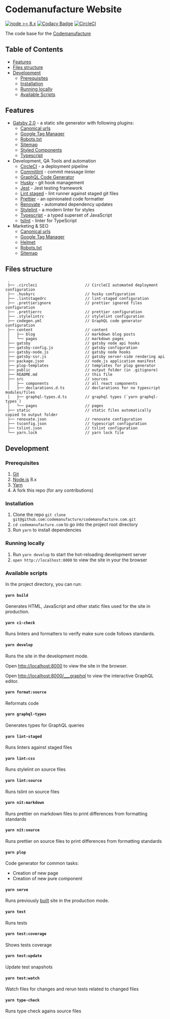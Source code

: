 # Codemanufacture Website

[![node >= 8.x](https://img.shields.io/badge/node-%3E%3D%208.x-brightgreen.svg?style=flat-square)](https://nodejs.org/)
[![Codacy Badge](https://api.codacy.com/project/badge/Grade/c767699be8c84f3291e3cecb526a92d1)](https://www.codacy.com/app/Codemanufacture/codemanufacture.com?utm_source=github.com&utm_medium=referral&utm_content=codemanufacture/codemanufacture.com&utm_campaign=Badge_Grade)
[![CircleCI](https://circleci.com/gh/codemanufacture/codemanufacture.com.svg?style=svg)](https://circleci.com/gh/codemanufacture/codemanufacture.com)

The code base for the [Codemanufacture](https://codemanufacture.com/)

## Table of Contents

- [Features](#features)
- [Files structure](#files-structure)
- [Development](#development)
  - [Prerequisites](#prerequisites)
  - [Installation](#installation)
  - [Running locally](#running-locally)
  - [Available Scripts](#available-scripts)

## Features

- [Gatsby 2.0](https://www.gatsbyjs.org/) - a static site generator with following plugins:
  - [Canonical urls](https://www.gatsbyjs.org/packages/gatsby-plugin-canonical-urls)
  - [Google Tag Manager](https://www.gatsbyjs.org/packages/gatsby-plugin-google-tagmanager)
  - [Robots.txt](https://www.gatsbyjs.org/packages/gatsby-plugin-robots-txt)
  - [Sitemap](https://www.gatsbyjs.org/packages/gatsby-plugin-sitemap)
  - [Styled Components](https://www.gatsbyjs.org/packages/gatsby-plugin-styled-components/)
  - [Typescript](https://www.gatsbyjs.org/packages/gatsby-plugin-typescript)
- Development, QA Tools and automation
  - [CircleCI](https://circleci.com/) - a deployment pipeline
  - [Commitlint](https://marionebl.github.io/commitlint) - commit message linter
  - [GraphQL Code Generator](https://graphql-code-generator.com/)
  - [Husky](https://github.com/typicode/husky) - git hook management
  - [Jest](https://jestjs.io/) - Jest testing framework
  - [Lint staged](https://github.com/okonet/lint-staged) - lint runner against staged git files
  - [Prettier](https://prettier.io/) - an opinionated code formatter
  - [Renovate](https://renovatebot.com/) - automated dependency updates
  - [Stylelint](https://stylelint.io/) - a modern linter for styles
  - [Typescript](https://www.typescriptlang.org/) - a typed superset of JavaScript
  - [tslint](https://palantir.github.io/tslint/) - linter for TypeScript
- Marketing & SEO
  - [Canonical urls](https://support.google.com/webmasters/answer/139066?hl=en)
  - [Google Tag Manager](https://support.google.com/tagmanager/answer/6102821?hl=en)
  - [Helmet](https://github.com/nfl/react-helmet)
  - [Robots.txt](https://moz.com/learn/seo/robotstxt)
  - [Sitemap](https://www.sitemaps.org/protocol.html)

## Files structure

     .
     ├── .circleci                     // CircleCI automated deployment configuration
     ├── .huskyrc                      // husky configuration
     ├── .lintstagedrc                 // lint-staged configuration
     ├── .prettierignore               // prettier ignored files configuration
     ├── .prettierrc                   // prettier configuration
     ├── .stylelintrc                  // stylelint configuration
     ├── codegen.yml                   // GraphQL code generator configuration
     ├── content                       // content
     │   ├── blog                      // markdown blog posts
     │   └── pages                     // markdown pages
     ├── gatsby                        // gatsby node api hooks
     ├── gatsby-config.js              // gatsby configuration
     ├── gatsby-node.js                // gatsby node hooks
     ├── gatsby-ssr.js                 // gatsby server-side rendering api
     ├── package.json                  // node.js application manifest
     ├── plop-templates                // templates for plop generator
     ├── public                        // output folder (in .gitignore)
     ├── README.md                     // this file
     ├── src                           // sources
     │   ├── components                // all react components
     │   ├── declarations.d.ts         // declarations for no typescript modules/files
     │   ├── graphql-types.d.ts        // graphql types (`yarn graphql-types`)
     │   └── pages                     // pages
     ├── static                        // static files automatically copied to output folder
     ├── renovate.json                 // renovate configuration
     ├── tsconfig.json                 // typescript configuration
     ├── tslint.json                   // tslint configuration
     └── yarn.lock                     // yarn lock file

## Development

### Prerequisites

1.  [Git](https://git-scm.com/book/en/v2/Getting-Started-Installing-Git)
1.  [Node.js](https://nodejs.org/en/download/package-manager/) 8.x
1.  [Yarn](https://yarnpkg.com/en/docs/install)
1.  A fork this repo (for any contributions)

### Installation

1.  Clone the repo `git clone git@github.com:codemanufacture/codemanufacture.com.git`
1.  `cd codemanufacture.com` to go into the project root directory
1.  Run `yarn` to install dependencies

### Running locally

1.  Run `yarn develop` to start the hot-reloading development server
1.  `open http://localhost:8000` to view the site in your the browser

### Available scripts

In the project directory, you can run:

#### `yarn build`

Generates HTML, JavaScript and other static files used for the site in production.

#### `yarn ci-check`

Runs linters and formatters to verify make sure code follows standards.

#### `yarn develop`

Runs the site in the development mode.

Open [http://localhost:8000](http://localhost:8000) to view the site in the browser.

Open [http://localhost:8000/\_\_\_graphql](http://localhost:8000/___graphql) to view the interactive GraphQL editor.

#### `yarn format:source`

Reformats code

#### `yarn graphql-types`

Generates types for GraphQL queries

#### `yarn lint-staged`

Runs linters against staged files

#### `yarn lint:css`

Runs stylelint on source files

#### `yarn lint:source`

Runs tslint on source files

#### `yarn nit:markdown`

Runs prettier on markdown files to print differences from formatting standards

#### `yarn nit:source`

Runs prettier on source files to print differences from formatting standards

#### `yarn plop`

Code generator for common tasks:

- Creation of new page
- Creation of new pure component

#### `yarn serve`

Runs previously [built](#yarn-build) site in the production mode.

#### `yarn test`

Runs tests

#### `yarn test:coverage`

Shows tests coverage

#### `yarn test:update`

Update test snapshots

#### `yarn test:watch`

Watch files for changes and rerun tests related to changed files

#### `yarn type-check`

Runs type check agains source files

